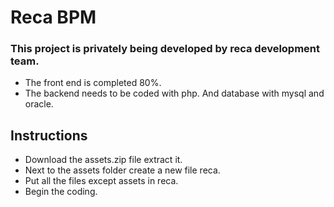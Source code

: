 # Reca BPM
### This project is privately being developed by reca development team.
- The front end is completed 80%.
- The backend needs to be coded with php. And database with mysql and oracle.

## Instructions
- Download the assets.zip file extract it.
- Next to the assets folder create a new file reca.
- Put all the files except assets in reca.
- Begin the coding.
